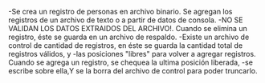 -Se crea un registro de personas en archivo binario. Se agregan los registros de un archivo de texto o a partir de datos de consola.
-NO SE VALIDAN LOS DATOS EXTRAIDOS DEL ARCHIVO!. Cuando se elimina un registro, éste se guarda en un archivo de respaldo. 
-Existe un archivo de control de cantidad de registros, en éste se guarda la cantidad total de registros válidos, y 
-las posiciones "libres" para volver a agregar registros. Cuando se agrega un registro, se chequea la ultima posición liberada, 
-se escribe sobre ella,Y se la borra del archivo de control para poder truncarlo.
